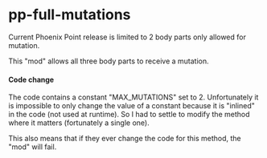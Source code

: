 # pp-full-mutations

Current Phoenix Point release is limited to 2 body parts only allowed for mutation.

This "mod" allows all three body parts to receive a mutation.

#### Code change

The code contains a constant "MAX_MUTATIONS" set to 2. Unfortunately it is impossible to only change the value of a constant because it is "inlined" in the code (not used at runtime).
So I had to settle to modify the method where it matters (fortunately a single one).

This also means that if they ever change the code for this method, the "mod" will fail.
